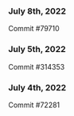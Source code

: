 ### July 8th, 2022

Commit #79710

### July 5th, 2022

Commit #314353


### July 4th, 2022

Commit #72281
